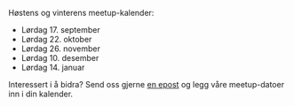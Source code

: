 Høstens og vinterens meetup-kalender:

* Lørdag 17. september
* Lørdag 22. oktober
* Lørdag 26. november
* Lørdag 10. desember
* Lørdag 14. januar

Interessert i å bidra? Send oss gjerne [en epost](mailto:kontakt@holderdeord.no) og legg våre meetup-datoer inn i din kalender.

